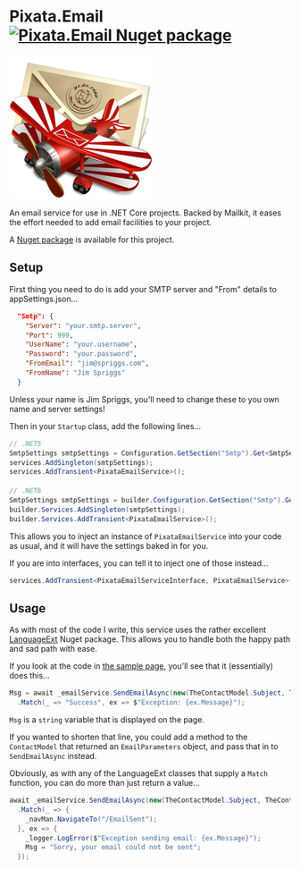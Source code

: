 ﻿# Pixata.Email [![Pixata.Email Nuget package](https://img.shields.io/nuget/v/Pixata.Email)](https://www.nuget.org/packages/Pixata.Email/)

![Pixata](https://github.com/MrYossu/Pixata.Utilities/raw/master/Pixata.Email/Icon/mail.png "Pixata") 

An email service for use in .NET Core projects. Backed by Mailkit, it eases the effort needed to add email facilities to your project.

A [Nuget package](https://www.nuget.org/packages/Pixata.Email/) is available for this project.

## Setup

First thing you need to do is add your SMTP server and "From" details to appSettings.json...

```json
  "Smtp": {
    "Server": "your.smtp.server",
    "Port": 999,
    "UserName": "your.username",
    "Password": "your.password",
    "FromEmail": "jim@spriggs.com",
    "FromName": "Jim Spriggs"
  }
```

Unless your name is Jim Spriggs, you'll need to change these to you own name and server settings!

Then in your `Startup` class, add the following lines...

```c#
// .NET5
SmtpSettings smtpSettings = Configuration.GetSection("Smtp").Get<SmtpSettings>();
services.AddSingleton(smtpSettings);
services.AddTransient<PixataEmailService>();

// .NET6
SmtpSettings smtpSettings = builder.Configuration.GetSection("Smtp").Get<SmtpSettings>();
builder.Services.AddSingleton(smtpSettings);
builder.Services.AddTransient<PixataEmailService>();
```

This allows you to inject an instance of `PixataEmailService` into your code as usual, and it will have the settings baked in for you.

If you are into interfaces, you can tell it to inject one of those instead...

```c#
services.AddTransient<PixataEmailServiceInterface, PixataEmailService>();
```

## Usage

As with most of the code I write, this service uses the rather excellent [LanguageExt](https://github.com/louthy/language-ext/) Nuget package. This allows you to handle both the happy path and sad path with ease.

If you look at the code in [the sample page](https://github.com/MrYossu/Pixata.Utilities/blob/master/Pixata.Blazor.Sample/Pages/SendEmail.razor), you'll see that it (essentially) does this...

```c#
Msg = await _emailService.SendEmailAsync(new(TheContactModel.Subject, TheContactModel.Body, TheContactModel.Email, TheContactModel.Name))
  .Match(_ => "Success", ex => $"Exception: {ex.Message}");
```

`Msg` is a `string` variable that is displayed on the page. 

If you wanted to shorten that line, you could add a method to the `ContactModel` that returned an `EmailParameters` object, and pass that in to `SendEmailAsync` instead.

Obviously, as with any of the LanguageExt classes that supply a `Match` function, you can do more than just return a value...

```c#
await _emailService.SendEmailAsync(new(TheContactModel.Subject, TheContactModel.Body, TheContactModel.Email, TheContactModel.Name))
  .Match(_ => {
    _navMan.NavigateTo("/EmailSent");
  }, ex => {
    _logger.LogError($"Exception sending email: {ex.Message}");
    Msg = "Sorry, your email could not be sent";
  });
```